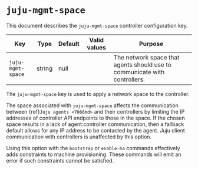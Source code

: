 # `juju-mgmt-space`


This document describes the `juju-mgmt-space` controller configuration key.

|Key|Type|Default|Valid values|Purpose|
|---|---|---|---|---|
|`juju-mgmt-space`|string|null||The network space that agents should use to communicate with controllers.|

The `juju-mgmt-space` key is used to apply a network space to the controller.

The space associated with `juju-mgmt-space` affects the communication between {ref}`Juju agents <7066md>` and their controllers by limiting the IP addresses of controller API endpoints to those in the space. If the chosen space results in a lack of agent:controller communication, then a fallback default allows for any IP address to be contacted by the agent. Juju client communication with controllers is unaffected by this option.

Using this option with the `bootstrap` or `enable-ha` commands effectively adds constraints to machine provisioning. These commands will emit an error if such constraints cannot be satisfied.


<!--
From List of controller configuration keys:
<h3 id="heading--controller-related-spaces">Controller-related spaces</h3>

There are two network spaces that can be applied to controllers and this is done by assigning a space name to options `juju-mgmt-space` and `juju-ha-space`. See {ref}`Network spaces <space>` for background information on spaces.

The space associated with `juju-mgmt-space` affects the communication between {ref}`Juju agents` and their controllers by limiting the IP addresses of controller API endpoints to those in the space. If the chosen space results in a lack of agent:controller communication then a fallback default allows for any IP address to be contacted by the agent. Juju client communication with controllers is unaffected by this option.

The space associated with `juju-ha-space` is used for MongoDB replica-set communication when {ref}`Controller high availability` is in use. When enabling HA, this option must be set when cluster members have more than one IP address available for MongoDB use, otherwise an error will be reported. Existing HA replica sets with multiple available addresses will report a warning instead of an error provided the members and addresses remain unchanged.

Using these options with the `bootstrap` or `enable-ha` commands effectively adds constraints to machine provisioning. These commands will emit an error if such constraints cannot be satisfied.

-->
